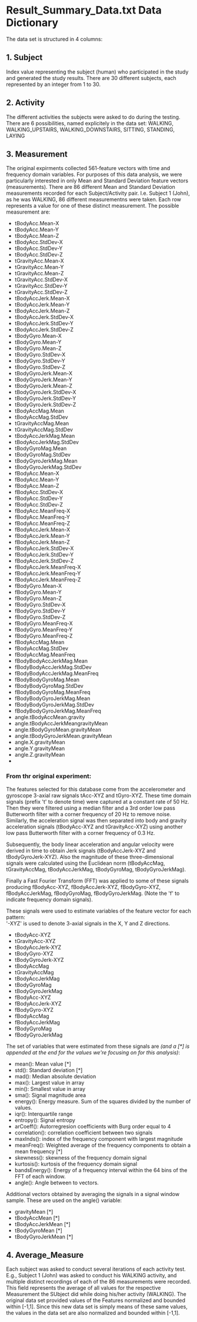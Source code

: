 # Result_Summary_Data.txt Data Dictionary

The data set is structured in 4 columns:

## 1. Subject
 Index value representing the subject (human) who participated in the study and generated the study results.
 There are 30 different subjects, each represented by an integer from 1 to 30.

## 2. Activity
 The different activities the subjects were asked to do during the testing. There are 6 possibilities, named explicitely in the data set:
 WALKING, WALKING_UPSTAIRS, WALKING_DOWNSTAIRS, SITTING, STANDING, LAYING

## 3. Measurement
 The original expirments collected 561-feature vectors with time and frequency domain variables. For purposes of this data analysis, we were particularly interested in only Mean and Standard Deviation feature vectors (measurements). There are 86 different Mean and Standard Deviation measurements recorded for each Subject/Activity pair. I.e. Subject 1 (John), as he was WALKING, 86 different measurementns were taken. Each row represents a value for one of these distinct measurement. The possible measurement are:
 
* tBodyAcc.Mean-X
* tBodyAcc.Mean-Y
* tBodyAcc.Mean-Z
* tBodyAcc.StdDev-X
* tBodyAcc.StdDev-Y
* tBodyAcc.StdDev-Z
* tGravityAcc.Mean-X
* tGravityAcc.Mean-Y
* tGravityAcc.Mean-Z
* tGravityAcc.StdDev-X
* tGravityAcc.StdDev-Y
* tGravityAcc.StdDev-Z
* tBodyAccJerk.Mean-X
* tBodyAccJerk.Mean-Y
* tBodyAccJerk.Mean-Z
* tBodyAccJerk.StdDev-X
* tBodyAccJerk.StdDev-Y
* tBodyAccJerk.StdDev-Z
* tBodyGyro.Mean-X
* tBodyGyro.Mean-Y
* tBodyGyro.Mean-Z
* tBodyGyro.StdDev-X
* tBodyGyro.StdDev-Y
* tBodyGyro.StdDev-Z
* tBodyGyroJerk.Mean-X
* tBodyGyroJerk.Mean-Y
* tBodyGyroJerk.Mean-Z
* tBodyGyroJerk.StdDev-X
* tBodyGyroJerk.StdDev-Y
* tBodyGyroJerk.StdDev-Z
* tBodyAccMag.Mean
* tBodyAccMag.StdDev
* tGravityAccMag.Mean
* tGravityAccMag.StdDev
* tBodyAccJerkMag.Mean
* tBodyAccJerkMag.StdDev
* tBodyGyroMag.Mean
* tBodyGyroMag.StdDev
* tBodyGyroJerkMag.Mean
* tBodyGyroJerkMag.StdDev
* fBodyAcc.Mean-X
* fBodyAcc.Mean-Y
* fBodyAcc.Mean-Z
* fBodyAcc.StdDev-X
* fBodyAcc.StdDev-Y
* fBodyAcc.StdDev-Z
* fBodyAcc.MeanFreq-X
* fBodyAcc.MeanFreq-Y
* fBodyAcc.MeanFreq-Z
* fBodyAccJerk.Mean-X
* fBodyAccJerk.Mean-Y
* fBodyAccJerk.Mean-Z
* fBodyAccJerk.StdDev-X
* fBodyAccJerk.StdDev-Y
* fBodyAccJerk.StdDev-Z
* fBodyAccJerk.MeanFreq-X
* fBodyAccJerk.MeanFreq-Y
* fBodyAccJerk.MeanFreq-Z
* fBodyGyro.Mean-X
* fBodyGyro.Mean-Y
* fBodyGyro.Mean-Z
* fBodyGyro.StdDev-X
* fBodyGyro.StdDev-Y
* fBodyGyro.StdDev-Z
* fBodyGyro.MeanFreq-X
* fBodyGyro.MeanFreq-Y
* fBodyGyro.MeanFreq-Z
* fBodyAccMag.Mean
* fBodyAccMag.StdDev
* fBodyAccMag.MeanFreq
* fBodyBodyAccJerkMag.Mean
* fBodyBodyAccJerkMag.StdDev
* fBodyBodyAccJerkMag.MeanFreq
* fBodyBodyGyroMag.Mean
* fBodyBodyGyroMag.StdDev
* fBodyBodyGyroMag.MeanFreq
* fBodyBodyGyroJerkMag.Mean
* fBodyBodyGyroJerkMag.StdDev
* fBodyBodyGyroJerkMag.MeanFreq
* angle.tBodyAccMean.gravity
* angle.tBodyAccJerkMeangravityMean
* angle.tBodyGyroMean.gravityMean
* angle.tBodyGyroJerkMean.gravityMean
* angle.X.gravityMean
* angle.Y.gravityMean
* angle.Z.gravityMean
* 
### From thr original experiment: 
The features selected for this database come from the accelerometer and gyroscope 3-axial raw signals tAcc-XYZ and tGyro-XYZ. These time domain signals (prefix 't' to denote time) were captured at a constant rate of 50 Hz. Then they were filtered using a median filter and a 3rd order low pass Butterworth filter with a corner frequency of 20 Hz to remove noise. Similarly, the acceleration signal was then separated into body and gravity acceleration signals (tBodyAcc-XYZ and tGravityAcc-XYZ) using another low pass Butterworth filter with a corner frequency of 0.3 Hz. 

Subsequently, the body linear acceleration and angular velocity were derived in time to obtain Jerk signals (tBodyAccJerk-XYZ and tBodyGyroJerk-XYZ). Also the magnitude of these three-dimensional signals were calculated using the Euclidean norm (tBodyAccMag, tGravityAccMag, tBodyAccJerkMag, tBodyGyroMag, tBodyGyroJerkMag). 

Finally a Fast Fourier Transform (FFT) was applied to some of these signals producing fBodyAcc-XYZ, fBodyAccJerk-XYZ, fBodyGyro-XYZ, fBodyAccJerkMag, fBodyGyroMag, fBodyGyroJerkMag. (Note the 'f' to indicate frequency domain signals). 

These signals were used to estimate variables of the feature vector for each pattern:  
'-XYZ' is used to denote 3-axial signals in the X, Y and Z directions.

* tBodyAcc-XYZ
* tGravityAcc-XYZ
* tBodyAccJerk-XYZ
* tBodyGyro-XYZ
* tBodyGyroJerk-XYZ
* tBodyAccMag
* tGravityAccMag
* tBodyAccJerkMag
* tBodyGyroMag
* tBodyGyroJerkMag
* fBodyAcc-XYZ
* fBodyAccJerk-XYZ
* fBodyGyro-XYZ
* fBodyAccMag
* fBodyAccJerkMag
* fBodyGyroMag
* fBodyGyroJerkMag

The set of variables that were estimated from these signals are _(and a [*] is appended at the end for the values we're focusing on for this analysis)_: 

* mean(): Mean value [\*]
* std(): Standard deviation [\*]
* mad(): Median absolute deviation 
* max(): Largest value in array
* min(): Smallest value in array
* sma(): Signal magnitude area
* energy(): Energy measure. Sum of the squares divided by the number of values. 
* iqr(): Interquartile range 
* entropy(): Signal entropy
* arCoeff(): Autorregresion coefficients with Burg order equal to 4
* correlation(): correlation coefficient between two signals
* maxInds(): index of the frequency component with largest magnitude
* meanFreq(): Weighted average of the frequency components to obtain a mean frequency [*]
* skewness(): skewness of the frequency domain signal 
* kurtosis(): kurtosis of the frequency domain signal 
* bandsEnergy(): Energy of a frequency interval within the 64 bins of the FFT of each window.
* angle(): Angle between to vectors.

Additional vectors obtained by averaging the signals in a signal window sample. These are used on the angle() variable:

* gravityMean [*]
* tBodyAccMean [*]
* tBodyAccJerkMean [*]
* tBodyGyroMean [*]
* tBodyGyroJerkMean [*]

## 4. Average_Measure
 Each subject was asked to conduct several iterations of each activity test. E.g., Subject 1 (John) was asked to conduct his WALKING activity, and multiple distinct recordings of each of the 86 measurements were recorded. This field represents the average of all values for the respective Measurement the SUbject did while doing his/her activity (WALKING).
 The original data set provided values of the Features normalized and bounded within [-1,1]. Since this new data set is simply means of these same values, the values in the data set are also normalized and bounded within [-1,1].